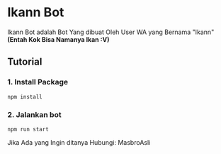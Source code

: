 # Ikann Bot
Ikann Bot adalah Bot Yang dibuat Oleh User WA yang Bernama "Ikann" **(Entah Kok Bisa Namanya Ikan :V)**

## Tutorial
### 1. Install Package
```
npm install
```
### 2. Jalankan bot
```
npm run start
```
Jika Ada yang Ingin ditanya Hubungi: MasbroAsli

